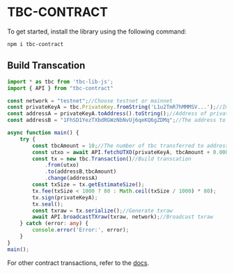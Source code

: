 TBC-CONTRACT
===
To get started, install the library using the following command:

```shell
npm i tbc-contract
```
## Build Transcation

```ts
import * as tbc from 'tbc-lib-js';
import { API } from "tbc-contract"

const network = "testnet";//Choose testnet or mainnet
const privateKeyA = tbc.PrivateKey.fromString('L1u2TmR7hMMMSV...');//Import privatekey
const addressA = privateKeyA.toAddress().toString();//Address of privateKeyA
const addressB = "1FhSD1YezTXbdRGWzNbNvUj6qeKQ6gZDMq";//The address to receive tbc

async function main() {
    try {
        const tbcAmount = 10;//The number of tbc transferred to addressB
        const utxo = await API.fetchUTXO(privateKeyA, tbcAmount + 0.00008, network);//Fetch UTXO for the transcation
        const tx = new tbc.Transaction()//Build transcation
            .from(utxo)
            .to(addressB,tbcAmount)
            .change(addressA)
        const txSize = tx.getEstimateSize();
        tx.fee(txSize < 1000 ? 80 : Math.ceil(txSize / 1000) * 80);
        tx.sign(privateKeyA);
        tx.seal();
        const txraw = tx.serialize();//Generate txraw
        await API.broadcastTXraw(txraw, network);//Broadcast txraw
    } catch (error: any) {
        console.error('Error:', error);
    }
}
main();
```
For other contract transactions, refer to the [docs](https://github.com/TuringBitChain/tbc-contract/tree/master/docs).